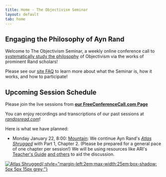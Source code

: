```yaml
---
title: Home - The Objectivism Seminar
layout: default
tab: home
---
```


Engaging the Philosophy of Ayn Rand
-----------------------------------
Welcome to The Objectivism Seminar, a weekly online conference call to
[systematically study the philosophy](/about "About the Objectivism Seminar")
of Objectivism via the works of prominent Rand scholars!

Please see our [site FAQ](/faq "Frequently Asked Questions")
to learn more about what the Seminar is, how it works, and how to participate!

Upcoming Session Schedule
-------------------------
Please join the live sessions from
[**our FreeConferenceCall.com Page**](https://www.freeconferencecall.com/join/objectivismseminar "The Objectivism Seminar at FreeConferenceCall.com")

You can enjoy recordings and transcriptions of our past sessions at *[randosread.com](https://randosread.com)*!

Here is what we have planned:

* Monday January 22, 8:00: [Mountain][mtn]: We continue Ayn Rand's _[Atlas Shrugged][book]_ with Part 1, Chapter 2. (Please be prepared for a general pace of one chapter per session!) We will be using resources like ARI's [Teacher's Guide](https://aynrand.org/wp-content/uploads/2020/11/Atlas-Shrugged-Teaching-Guide.pdf) [and others](https://courses.aynrand.org/atlas-project-resources-and-policies/) to aid the discussion.

[![Atlas Shrugged][cover]{:style="margin-left:2em;max-width:25em;box-shadow: 5px 5px 15px grey;"}][book]

[cover]:    https://m.media-amazon.com/images/I/91Tq1BaPDYL._SL1500_.jpg
[book]:     https://www.amazon.com/dp/0525948929
[mtn]:      http://wwp.greenwichmeantime.com/time-zone/usa/mountain-time/
